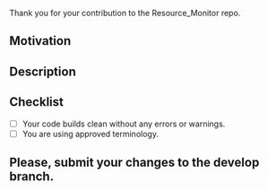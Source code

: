 Thank you for your contribution to the Resource_Monitor repo.

## Motivation

## Description

## Checklist

- [ ] Your code builds clean without any errors or warnings.
- [ ] You are using approved terminology.

## Please, submit your changes to the develop branch.